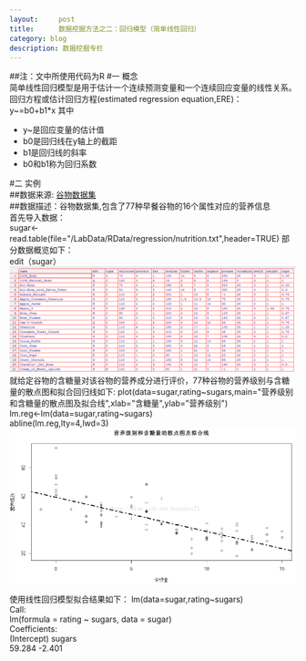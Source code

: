 ```yaml
---
layout:     post
title:      数据挖掘方法之二：回归模型（简单线性回归）
category: blog
description: 数据挖掘专栏
---
```

##注：文中所使用代码为R
#一 概念   
简单线性回归模型是用于估计一个连续预测变量和一个连续回应变量的线性关系。回归方程或估计回归方程(estimated regression equation,ERE)：   
  y~=b0+b1*x
  其中
      <ul>
         <li>y~是回应变量的估计值</li>
         <li>b0是回归线在y轴上的截距</li>
         <li>b1是回归线的斜率</li>
         <li>b0和b1称为回归系数</li>
      </ul>
          
#二 实例   
##数据来源: [谷物数据集](http://lib.stat.cmu.edu/DASL/Datafiles/Cereals.html)   
##数据描述：谷物数据集,包含了77种早餐谷物的16个属性对应的营养信息   
首先导入数据：   
    sugar<-read.table(file="/LabData/RData/regression/nutrition.txt",header=TRUE) 
部分数据概览如下：   
    edit（sugar）  
![数据集](/images/blog/regression1.png)
就给定谷物的含糖量对该谷物的营养成分进行评价，77种谷物的营养级别与含糖量的散点图和拟合回归线如下:
    plot(data=sugar,rating~sugars,main="营养级别和含糖量的散点图及拟合线",xlab="含糖量",ylab="营养级别")  
    lm.reg<-lm(data=sugar,rating~sugars)  
    abline(lm.reg,lty=4,lwd=3) 
![拟合](/images/blog/regression2.png)
 
使用线性回归模型拟合结果如下：
    lm(data=sugar,rating~sugars)  
    Call:  
    lm(formula = rating ~ sugars, data = sugar)  
    Coefficients:  
      (Intercept)       sugars    
       59.284       -2.401   
